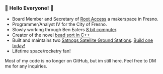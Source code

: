 ### :milky_way: Hello Everyone! :milky_way:

* Board Member and Secretary of [Root Access](https://rootaccess.org/) a makerspace in Fresno.
* Programmer/Analyst IV for the City of Fresno. 
* Slowly working through Ben Eaters [8 bit computer](https://eater.net/8bit/).
* Creator of the novel [bead sort in C++](https://rosettacode.org/wiki/Sorting_algorithms/Bead_sort#C++)
* Built and maintains two [Satnogs Satellite Ground Stations](https://network.satnogs.org/stations/1370/). [Build one today!](https://github.com/RootAccessHackerspace/meta/wiki/Satellite-Tracker)
* Lifetime space/rocketry fan!

Most of my code is no longer on GitHub, but im still here. Feel free to DM me for any inquiries. 
